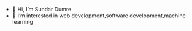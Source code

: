 - 👋 Hi, I’m Sundar Dumre
- 👀 I’m interested in web development,software development,machine learning

